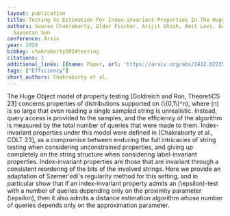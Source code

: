 ```yaml
---
layout: publication
title: Testing Vs Estimation For Index-invariant Properties In The Huge Object Model
authors: Sourav Chakraborty, Eldar Fischer, Arijit Ghosh, Amit Levi, Gopinath Mishra,
  Sayantan Sen
conference: Arxiv
year: 2024
bibkey: chakraborty2024testing
citations: 1
additional_links: [{name: Paper, url: 'https://arxiv.org/abs/2412.02235'}]
tags: ["Efficiency"]
short_authors: Chakraborty et al.
---
```

The Huge Object model of property testing [Goldreich and Ron, TheoretiCS 23]
concerns properties of distributions supported on \(\\{0,1\\}^n\), where \(n\) is so
large that even reading a single sampled string is unrealistic. Instead, query
access is provided to the samples, and the efficiency of the algorithm is
measured by the total number of queries that were made to them.
  Index-invariant properties under this model were defined in [Chakraborty et
al., COLT 23], as a compromise between enduring the full intricacies of string
testing when considering unconstrained properties, and giving up completely on
the string structure when considering label-invariant properties.
Index-invariant properties are those that are invariant through a consistent
reordering of the bits of the involved strings.
  Here we provide an adaptation of Szemer\'edi's regularity method for this
setting, and in particular show that if an index-invariant property admits an
\(\epsilon\)-test with a number of queries depending only on the proximity
parameter \(\epsilon\), then it also admits a distance estimation algorithm whose
number of queries depends only on the approximation parameter.